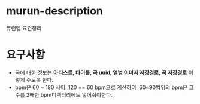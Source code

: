 # murun-description
뮤런앱 요건정리

# 요구사항

- 곡에 대한 정보는 **아티스트, 타이틀, 곡 uuid, 앨범 이미지 저장경로, 곡 저장경로** 이렇게 주도록 한다.
- bpm은 60 ~ 180 사이. 120 == 60 bpm으로 계산하여, 60~90범위의 bpm은 그 수를 2배한 bpm디렉터리에도 넣어줘야한다.
